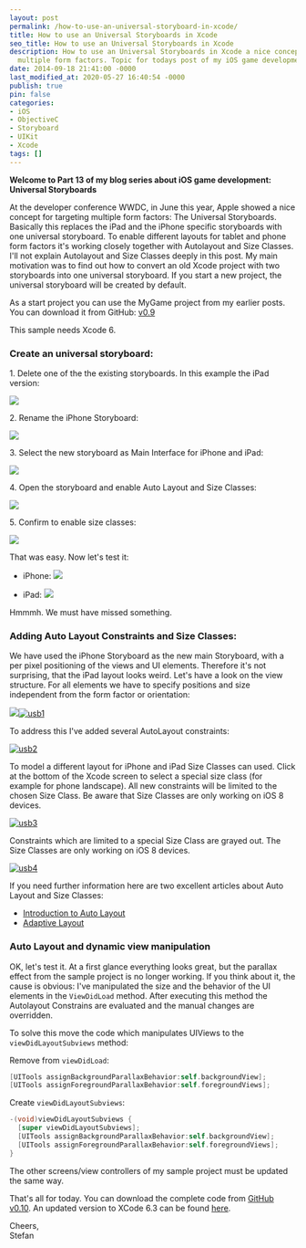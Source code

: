 ```yaml
---
layout: post
permalink: /how-to-use-an-universal-storyboard-in-xcode/
title: How to use an Universal Storyboards in Xcode
seo_title: How to use an Universal Storyboards in Xcode
description: How to use an Universal Storyboards in Xcode a nice concept for targeting
  multiple form factors. Topic for todays post of my iOS game development blog
date: 2014-09-18 21:41:00 -0000
last_modified_at: 2020-05-27 16:40:54 -0000
publish: true
pin: false
categories:
- iOS
- ObjectiveC
- Storyboard
- UIKit
- Xcode
tags: []
---
```

**Welcome to Part 13 of my blog series about iOS game development: Universal Storyboards**

At the developer conference WWDC, in June this year, Apple showed a nice concept for targeting multiple form factors: The Universal Storyboards. Basically this replaces the iPad and the iPhone specific storyboards with one universal storyboard. To enable different layouts for tablet and phone form factors it's working closely together with Autolayout and Size Classes. I'll not explain Autolayout and Size Classes deeply in this post. My main motivation was to find out how to convert an old Xcode project with two storyboards into one universal storyboard. If you start a new project, the universal storyboard will be created by default.

As a start project you can use the MyGame project from my earlier posts. You can download it from GitHub: [v0.9](https://github.com/stfnjstn/MyFirstGame/releases/tag/v0.9)

This sample needs Xcode 6.

### Create an universal storyboard:

1\. Delete one of the the existing storyboards. In this example the iPad version:

[![](/assets/wp-content/uploads/2014/09/Bildschirmfoto-2014-08-10-um-23.43.12.png)](/assets/wp-content/uploads/2014/09/Bildschirmfoto-2014-08-10-um-23.43.12.png)

2\. Rename the iPhone Storyboard:

[![](/assets/wp-content/uploads/2014/09/Bildschirmfoto-2014-08-10-um-23.43.54-1.jpg)](/assets/wp-content/uploads/2014/09/Bildschirmfoto-2014-08-10-um-23.43.54-1.jpg)

3\. Select the new storyboard as Main Interface for iPhone and iPad:

[![](/assets/wp-content/uploads/2014/09/Bildschirmfoto-2014-08-10-um-23.44.29.png)](/assets/wp-content/uploads/2014/09/Bildschirmfoto-2014-08-10-um-23.44.29.png)

4\. Open the storyboard and enable Auto Layout and Size Classes:

[![](/assets/wp-content/uploads/2014/09/Bildschirmfoto-2014-08-10-um-23.47.29.png)](/assets/wp-content/uploads/2014/09/Bildschirmfoto-2014-08-10-um-23.47.29.png)

5\. Confirm to enable size classes:

[![](/assets/wp-content/uploads/2014/09/Bildschirmfoto-2014-08-10-um-23.47.37-1.jpg)](/assets/wp-content/uploads/2014/09/Bildschirmfoto-2014-08-10-um-23.47.37-1.jpg)

That was easy. Now let's test it:

  * iPhone:
[![](/assets/wp-content/uploads/2014/09/Foto-1-1.jpg)](/assets/wp-content/uploads/2014/09/Foto-1-1.jpg)

  * iPad:
[![](/assets/wp-content/uploads/2014/09/IMG_0002_2.jpg)](/assets/wp-content/uploads/2014/09/IMG_0002_2.jpg)

Hmmmh. We must have missed something.

### Adding Auto Layout Constraints and Size Classes:

We have used the iPhone Storyboard as the new main Storyboard, with a per pixel positioning of the views and UI elements. Therefore it's not surprising, that the iPad layout looks weird. 
Let's have a look on the view structure. For all elements we have to specify positions and size independent from the form factor or orientation:

[![](/assets/wp-content/uploads/2014/09/Bildschirmfoto%2B2014-08-14%2Bum%2B00.59.08.png)](/assets/wp-content/uploads/2014/09/Bildschirmfoto%2B2014-08-14%2Bum%2B00.59.08.png)[![usb1](/assets/wp-content/uploads/2014/09/usb1.png)](/assets/wp-content/uploads/2014/09/usb1.png)

To address this I've added several AutoLayout constraints:

[![usb2](/assets/wp-content/uploads/2014/09/usb2-1.jpg)](/assets/wp-content/uploads/2014/09/usb2-1.jpg)

To model a different layout for iPhone and iPad Size Classes can used. Click at the bottom of the Xcode screen to select a special size class (for example for phone landscape). All new constraints will be limited to the chosen Size Class. Be aware that Size Classes are only working on iOS 8 devices.

[![usb3](/assets/wp-content/uploads/2014/09/usb3-1.jpg)](/assets/wp-content/uploads/2014/09/usb3-1.jpg)

Constraints which are limited to a special Size Class are grayed out. The Size Classes are only working on iOS 8 devices.

[![usb4](/assets/wp-content/uploads/2014/09/usb4-1.jpg)](/assets/wp-content/uploads/2014/09/usb4-1.jpg)

If you need further information here are two excellent articles about Auto Layout and Size Classes:

  * [Introduction to Auto Layout](http://www.appcoda.com/introduction-auto-layout/)
  * [Adaptive Layout](http://www.shinobicontrols.com/blog/posts/2014/07/28/ios8-day-by-day-day-7-adaptive-layout-and-uitraitcollection)


### Auto Layout and dynamic view manipulation

OK, let's test it. At a first glance everything looks great, but the parallax effect from the sample project is no longer working. If you think about it, the cause is obvious: I've manipulated the size and the behavior of the UI elements in the ``ViewDidLoad`` method. After executing this method the Autolayout Constrains are evaluated and the manual changes are overridden.

To solve this move the code which manipulates UIViews to the ``viewDidLayoutSubviews`` method:

Remove from ``viewDidLoad``:
```objectivec
[UITools assignBackgroundParallaxBehavior:self.backgroundView];
[UITools assignForegroundParallaxBehavior:self.foregroundViews];
```

Create ``viewDidLayoutSubviews``:

```objectivec
-(void)viewDidLayoutSubviews {
  [super viewDidLayoutSubviews];
  [UITools assignBackgroundParallaxBehavior:self.backgroundView];
  [UITools assignForegroundParallaxBehavior:self.foregroundViews];
}
```

The other screens/view controllers of my sample project must be updated the same way.

That's all for today. You can download the complete code from [GitHub v0.10](https://github.com/stfnjstn/MyFirstGame/releases/tag/v0.10). An updated version to XCode 6.3 can be found [here](https://github.com/stfnjstn/MyFirstGame).

Cheers,   
Stefan
